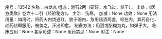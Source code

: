 序号：13542
名称：白龙丸
组成：滑石2两（研碎，水飞过，焙干）。
出处：《医方类聚》卷六十二引《经验秘方》。
主治：伤寒。
加减：None
功效：None
用法用量：如用时，将药火内烧通红，放于碗内，急用热酒两盏，倾在内，其药自化，趁药热即服用。被盖之，汗出即愈。
制备方法：用酒或醅糊为丸，如弹子大。
临床应用：None
各家论述：None
用药禁忌：None
附注：None
